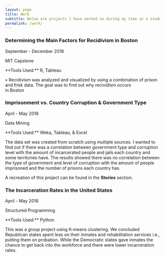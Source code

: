 ```yaml
---
layout: page
title: Work
subtitle: Below are projects I have worked on during my time as a student. More projects that are not related to my studies will be coming soon.
permalink: /work/
---
```


### **Determining the Main Factors for Recidivism in Boston**
<p> September - December 2018 </p>
<p> MIT Capstone </p>
<p> **Tools Used:**  R, Tableau </p>

•	Recidivism was analyzed and visualized by using a combination of prison and frisk data. The goal was to find out why recividism occurs  
  in Boston


### **Imprisonment vs. Country Corruption & Government Type**
<p> April - May 2018 </p> 
<p> Data Mining </p>
<p> **Tools Used:**  Weka, Tableau, & Excel </p>

The data set was created from scratch using multiple sources. I wanted to find out if there was a correlation between government type and corruption level with the amount of incarcerated people and jails each country and some territories have. The results showed there was no correlation between the type of government and level of corruption with the amount of people imprisoned and the number of prisons each country has.  
  
A recreation of this project can be found in the **Stories** section.  


### **The Incarceration Rates in the United States**
<p> April - May 2016 </p>
<p> Structured Programming </p>
<p> **Tools Used:**  Python </p>

This was a group project using K-means clustering. We concluded Republican states spent less on their inmates and rehabilitation services i.e., putting them on probation. While the Democratic states gave inmates the chance to get back into the workforce and there were lower incarceration rates.
